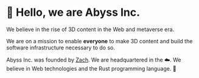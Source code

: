 # :wave: Hello, we are Abyss Inc.

We believe in the rise of 3D content in the Web and metaverse era.

We are on a mission to enable **everyone** to make 3D content and build the
software infrastructure necessary to do so.

Abyss Inc. was founded by [Zach](https://github.com/cszach). We are
headquartered in the :cloud:. We believe in Web technologies and the Rust
programming language. :crab:
